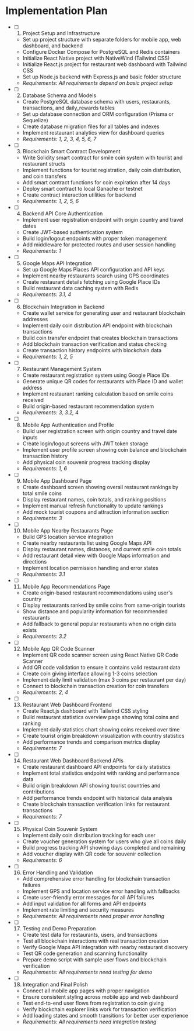 # Implementation Plan

- [ ] 1. Project Setup and Infrastructure
  - Set up project structure with separate folders for mobile app, web dashboard, and backend
  - Configure Docker Compose for PostgreSQL and Redis containers
  - Initialize React Native project with NativeWind (Tailwind CSS)
  - Initialize React.js project for restaurant web dashboard with Tailwind CSS
  - Set up Node.js backend with Express.js and basic folder structure
  - _Requirements: All requirements depend on basic project setup_

- [ ] 2. Database Schema and Models
  - Create PostgreSQL database schema with users, restaurants, transactions, and daily_rewards tables
  - Set up database connection and ORM configuration (Prisma or Sequelize)
  - Create database migration files for all tables and indexes
  - Implement restaurant analytics view for dashboard queries
  - _Requirements: 1, 2, 3, 4, 5, 6, 7_

- [ ] 3. Blockchain Smart Contract Development
  - Write Solidity smart contract for smile coin system with tourist and restaurant structs
  - Implement functions for tourist registration, daily coin distribution, and coin transfers
  - Add smart contract functions for coin expiration after 14 days
  - Deploy smart contract to local Ganache or testnet
  - Create contract interaction utilities for backend
  - _Requirements: 1, 2, 5, 6_

- [ ] 4. Backend API Core Authentication
  - Implement user registration endpoint with origin country and travel dates
  - Create JWT-based authentication system
  - Build login/logout endpoints with proper token management
  - Add middleware for protected routes and user session handling
  - _Requirements: 1_

- [ ] 5. Google Maps API Integration
  - Set up Google Maps Places API configuration and API keys
  - Implement nearby restaurants search using GPS coordinates
  - Create restaurant details fetching using Google Place IDs
  - Build restaurant data caching system with Redis
  - _Requirements: 3.1, 4_

- [ ] 6. Blockchain Integration in Backend
  - Create wallet service for generating user and restaurant blockchain addresses
  - Implement daily coin distribution API endpoint with blockchain transactions
  - Build coin transfer endpoint that creates blockchain transactions
  - Add blockchain transaction verification and status checking
  - Create transaction history endpoints with blockchain data
  - _Requirements: 1, 2, 5_

- [ ] 7. Restaurant Management System
  - Create restaurant registration system using Google Place IDs
  - Generate unique QR codes for restaurants with Place ID and wallet address
  - Implement restaurant ranking calculation based on smile coins received
  - Build origin-based restaurant recommendation system
  - _Requirements: 3, 3.2, 4_

- [ ] 8. Mobile App Authentication and Profile
  - Build user registration screen with origin country and travel date inputs
  - Create login/logout screens with JWT token storage
  - Implement user profile screen showing coin balance and blockchain transaction history
  - Add physical coin souvenir progress tracking display
  - _Requirements: 1, 6_

- [ ] 9. Mobile App Dashboard Page
  - Create dashboard screen showing overall restaurant rankings by total smile coins
  - Display restaurant names, coin totals, and ranking positions
  - Implement manual refresh functionality to update rankings
  - Add mock tourist coupons and attraction information section
  - _Requirements: 3_

- [ ] 10. Mobile App Nearby Restaurants Page
  - Build GPS location service integration
  - Create nearby restaurants list using Google Maps API
  - Display restaurant names, distances, and current smile coin totals
  - Add restaurant detail view with Google Maps information and directions
  - Implement location permission handling and error states
  - _Requirements: 3.1_

- [ ] 11. Mobile App Recommendations Page
  - Create origin-based restaurant recommendations using user's country
  - Display restaurants ranked by smile coins from same-origin tourists
  - Show distance and popularity information for recommended restaurants
  - Add fallback to general popular restaurants when no origin data exists
  - _Requirements: 3.2_

- [ ] 12. Mobile App QR Code Scanner
  - Implement QR code scanner screen using React Native QR Code Scanner
  - Add QR code validation to ensure it contains valid restaurant data
  - Create coin giving interface allowing 1-3 coins selection
  - Implement daily limit validation (max 3 coins per restaurant per day)
  - Connect to blockchain transaction creation for coin transfers
  - _Requirements: 2, 4_

- [ ] 13. Restaurant Web Dashboard Frontend
  - Create React.js dashboard with Tailwind CSS styling
  - Build restaurant statistics overview page showing total coins and ranking
  - Implement daily statistics chart showing coins received over time
  - Create tourist origin breakdown visualization with country statistics
  - Add performance trends and comparison metrics display
  - _Requirements: 7_

- [ ] 14. Restaurant Web Dashboard Backend APIs
  - Create restaurant dashboard API endpoints for daily statistics
  - Implement total statistics endpoint with ranking and performance data
  - Build origin breakdown API showing tourist countries and contributions
  - Add performance trends endpoint with historical data analysis
  - Create blockchain transaction verification links for restaurant transactions
  - _Requirements: 7_

- [ ] 15. Physical Coin Souvenir System
  - Implement daily coin distribution tracking for each user
  - Create voucher generation system for users who give all coins daily
  - Build progress tracking API showing days completed and remaining
  - Add voucher display with QR code for souvenir collection
  - _Requirements: 6_

- [ ] 16. Error Handling and Validation
  - Add comprehensive error handling for blockchain transaction failures
  - Implement GPS and location service error handling with fallbacks
  - Create user-friendly error messages for all API failures
  - Add input validation for all forms and API endpoints
  - Implement rate limiting and security measures
  - _Requirements: All requirements need proper error handling_

- [ ] 17. Testing and Demo Preparation
  - Create test data for restaurants, users, and transactions
  - Test all blockchain interactions with real transaction creation
  - Verify Google Maps API integration with nearby restaurant discovery
  - Test QR code generation and scanning functionality
  - Prepare demo script with sample user flows and blockchain verification
  - _Requirements: All requirements need testing for demo_

- [ ] 18. Integration and Final Polish
  - Connect all mobile app pages with proper navigation
  - Ensure consistent styling across mobile app and web dashboard
  - Test end-to-end user flows from registration to coin giving
  - Verify blockchain explorer links work for transaction verification
  - Add loading states and smooth transitions for better user experience
  - _Requirements: All requirements need integration testing_